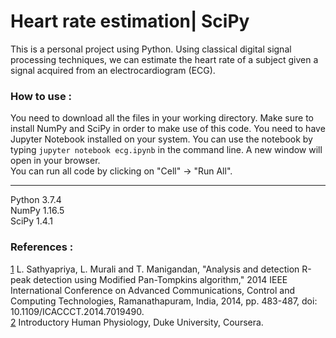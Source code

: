 # Heart rate estimation| SciPy
This is a personal project using Python. Using classical digital signal processing techniques, we can estimate the heart rate of a subject given a signal acquired from an electrocardiogram (ECG).  

### How to use :
You need to download all the files in your working directory. Make sure to install NumPy and SciPy in order to make use of this code. 
You need to have Jupyter Notebook installed on your system. You can use the notebook by typing `jupyter notebook ecg.ipynb` in the command line. A new window will open in your browser.  
You can run all code by clicking on "Cell" -> "Run All".  

----
Python 3.7.4  
NumPy 1.16.5  
SciPy 1.4.1  

### References :
[1](https://ieeexplore.ieee.org/abstract/document/7019490) L. Sathyapriya, L. Murali and T. Manigandan, "Analysis and detection R-peak detection using Modified Pan-Tompkins algorithm," 2014 IEEE International Conference on Advanced Communications, Control and Computing Technologies, Ramanathapuram, India, 2014, pp. 483-487, doi: 10.1109/ICACCCT.2014.7019490.  
[2](https://www.coursera.org/learn/physiology) Introductory Human Physiology, Duke University, Coursera.

